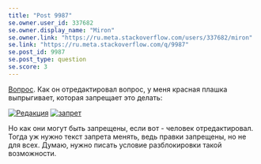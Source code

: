 ```yaml
---
title: "Post 9987"
se.owner.user_id: 337682
se.owner.display_name: "Miron"
se.owner.link: "https://ru.meta.stackoverflow.com/users/337682/miron"
se.link: "https://ru.meta.stackoverflow.com/q/9987"
se.post_id: 9987
se.post_type: question
se.score: 3
---
```

<p><a href="https://ru.meta.stackoverflow.com/questions/9961/%D0%9D%D0%BE%D0%B2%D0%BE%D0%B3%D0%BE%D0%B4%D0%BD%D0%B8%D0%B9-%D0%BA%D0%BE%D0%BD%D0%BA%D1%83%D1%80%D1%81-%D1%83%D0%B7%D0%B0%D0%BA%D0%BE%D0%BD%D0%B5%D0%BD?cb=1">Вопрос</a>. Как он отредактировал вопрос, у меня красная плашка выпрыгивает, которая запрещает это делать:</p>

<p><a href="https://i.stack.imgur.com/LNTDk.png" rel="nofollow noreferrer"><img src="https://i.stack.imgur.com/LNTDk.png" alt="Редакция"></a>
<a href="https://i.stack.imgur.com/NVz17.png" rel="nofollow noreferrer"><img src="https://i.stack.imgur.com/NVz17.png" alt="запрет"></a></p>

<p>Но как они могут быть запрещены, если вот - человек отредактировал. Тогда уж нужно текст запрета менять, ведь правки запрещены, но не для всех. Думаю, нужно писать условие разблокировки такой возможности.</p>
